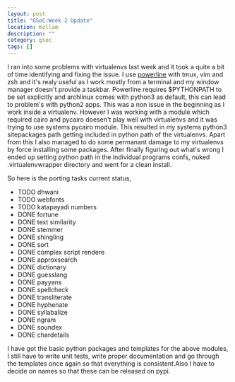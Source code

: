 ```yaml
---
layout: post
title: "GSoC:Week 2 Update"
location: Kollam
description: ""
category: gsoc
tags: []
---
```


I ran into some problems with virtualenvs last week and it took a quite
a bit of time identifying and fixing the issue. I use 
[powerline](https://github.com/Lokaltog/powerline) with tmux, vim and zsh and
it's realy useful as I work mostly from a terminal and my window manager
doesn't provide a taskbar. Powerline requires $PYTHONPATH to be set explicitly
and archlinux comes with python3 as default, this can lead to problem's with
python2 apps. This was a non issue in the beginning as I work inside a
virtualenv. However I was working with a module which required cairo and
pycairo doesen't play well with virtualenvs and it was trying to use systems
pycairo module. This resulted in my systems python3 sitepackages path getting
included in python path of the virtualenvs. Apart from this I also managed to
do some permanant damage to my virtualenvs by force installing some packages.
After finally figuring out what's wrong I ended up setting python path in the
individual programs confs,  nuked .virtualenvwrapper directory and went for a
clean install.

So here is the porting tasks current status,

* TODO dhwani
* TODO webfonts
* TODO katapayadi numbers
* DONE fortune
* DONE text similarity
* DONE stemmer
* DONE shingling
* DONE sort
* DONE complex script rendere
* DONE approxsearch
* DONE dictionary
* DONE guesslang
* DONE payyans
* DONE spellcheck
* DONE transliterate
* DONE hyphenate
* DONE syllabalize
* DONE ngram
* DONE soundex
* DONE chardetails

I have got the basic python packages and templates for the above modules, I
still have to write unit tests, write proper documentation and go through the
templates once again so that everything is consistent.Also I have to decide
on names so that these can be released on pypi.
